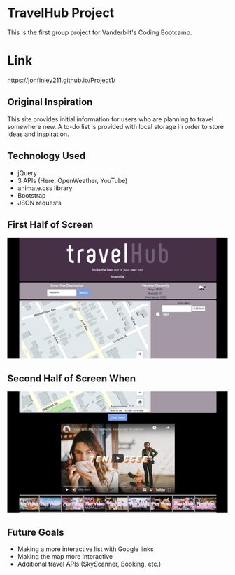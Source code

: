 # TravelHub Project
This is the first group project for Vanderbilt's Coding Bootcamp. 

# Link 
https://jonfinley211.github.io/Project1/

## Original Inspiration
This site provides initial information for users who are planning to travel somewhere new. A to-do list is provided with local storage in order to store ideas and inspiration.

## Technology Used
- jQuery 
- 3 APIs (Here, OpenWeather, YouTube)
- animate.css library
- Bootstrap
- JSON requests

## First Half of Screen
![Screen Shot](assets/images/FirstHalfScreen.png)

## Second Half of Screen When 
![Screen Shot](assets/images/SecondHalfScreen.png)

## Future Goals
- Making a more interactive list with Google links
- Making the map more interactive 
- Additional travel APIs (SkyScanner, Booking, etc.)